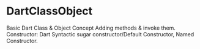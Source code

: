 # DartClassObject
Basic Dart Class &amp; Object Concept
Adding methods & invoke them. 
Constructor: Dart Syntactic sugar constructor/Default Constructor, Named Constructor. 
